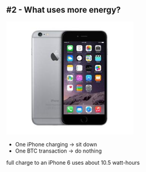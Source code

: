 ## #2 - What uses more energy?

![](./resources/img/iphone6.jpg)

- One iPhone charging -> sit down
- One BTC transaction -> do nothing

full charge to an iPhone 6 uses about 10.5 watt-hours  <!-- .element: class="fragment" style="color:green" -->